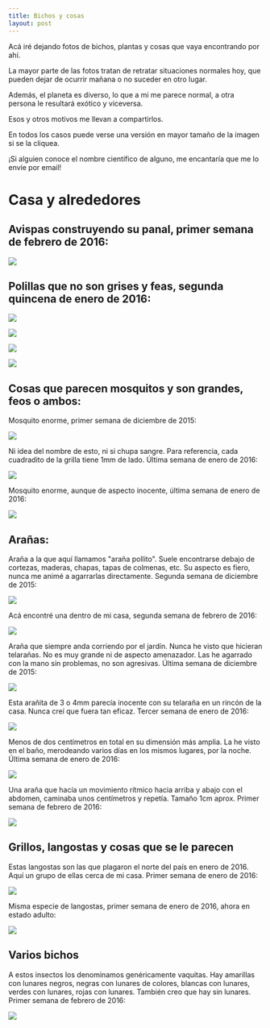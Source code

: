 ```yaml
---
title: Bichos y cosas
layout: post
---
```


Acá iré dejando fotos de bichos, plantas y cosas que vaya encontrando por ahí.

La mayor parte de las fotos tratan de retratar situaciones normales hoy, que pueden dejar de ocurrir mañana o no suceder en otro lugar.

Además, el planeta es diverso, lo que a mi me parece normal, a otra persona le resultará exótico y viceversa.

Esos y otros motivos me llevan a compartirlos.

En todos los casos puede verse una versión en mayor tamaño de la imagen si se la cliquea.

¡Si alguien conoce el nombre científico de alguno, me encantaría que me lo envíe por email!

# Casa y alrededores

## Avispas construyendo su panal, primer semana de febrero de 2016:

[![](00_avispas_thumb.jpg)](00_avispas.jpg)


## Polillas que no son grises y feas, segunda quincena de enero de 2016:

[![](01_polilla_amarilla_thumb.jpg)](01_polilla_amarilla.jpg)

[![](02_polilla_blanca_thumb.jpg)](02_polilla_blanca.jpg)

[![](14_polilla_enorme_thumb.jpg)](14_polilla_enorme.jpg)

[![](15_polilla_espacial_thumb.jpg)](15_polilla_espacial.jpg)


## Cosas que parecen mosquitos y son grandes, feos o ambos:

Mosquito enorme, primer semana de diciembre de 2015:

[![](03_mosquito_enorme_thumb.jpg)](03_mosquito_enorme.jpg)

Ni idea del nombre de esto, ni si chupa sangre. Para referencia, cada cuadradito de la grilla tiene 1mm de lado. Última semana de enero de 2016:

[![](04_noseque_abominable_thumb.jpg)](04_noseque_abominable.jpg)

Mosquito enorme, aunque de aspecto inocente, última semana de enero de 2016:

[![](05_mosquito_gigante_thumb.jpg)](05_mosquito_gigante.jpg)


## Arañas:

Araña a la que aquí llamamos "araña pollito". Suele encontrarse debajo de cortezas, maderas, chapas, tapas de colmenas, etc. Su aspecto es fiero, nunca me animé a agarrarlas directamente. Segunda semana de diciembre de 2015:

[![](06_arania_grandota_thumb.jpg)](06_arania_grandota.jpg)

Acá encontré una dentro de mi casa, segunda semana de febrero de 2016:

[![](16_arania_grandota_pared_thumb.jpg)](16_arania_grandota_pared.jpg)

Araña que siempre anda corriendo por el jardín. Nunca he visto que hicieran telarañas. No es muy grande ni de aspecto amenazador. Las he agarrado con la mano sin problemas, no son agresivas. Última semana de diciembre de 2015:

[![](07_arania_huevo_thumb.jpg)](07_arania_huevo.jpg)

Esta arañita de 3 o 4mm parecía inocente con su telaraña en un rincón de la casa. Nunca creí que fuera tan eficaz. Tercer semana de enero de 2016:

[![](08_arania_pequenita_thumb.jpg)](08_arania_pequenita.jpg)

Menos de dos centímetros en total en su dimensión más amplia. La he visto en el baño, merodeando varios días en los mismos lugares, por la noche. Última semana de enero de 2016:

[![](09_arania_pequenia_thumb.jpg)](09_arania_pequenia.jpg)

Una araña que hacía un movimiento rítmico hacia arriba y abajo con el abdomen, caminaba unos centímetros y repetía. Tamaño 1cm aprox. Primer semana de febrero de 2016:

[![](11_arania_bailarina_thumb.jpg)](11_arania_bailarina.jpg)


## Grillos, langostas y cosas que se le parecen

Estas langostas son las que plagaron el norte del país en enero de 2016. Aquí un grupo de ellas cerca de mi casa. Primer semana de enero de 2016:

[![](10_langostas_negras_thumb.jpg)](10_langostas_negras.jpg)

Misma especie de langostas, primer semana de enero de 2016, ahora en estado adulto:

[![](12_langostas_verdes_thumb.jpg)](12_langostas_verdes.jpg)


## Varios bichos

A estos insectos los denominamos genéricamente vaquitas. Hay amarillas con lunares negros, negras con lunares de colores, blancas con lunares, verdes con lunares, rojas con lunares. También creo que hay sin lunares. Primer semana de febrero de 2016:

[![](13_vaquitas_thumb.jpg)](13_vaquitas.jpg)


